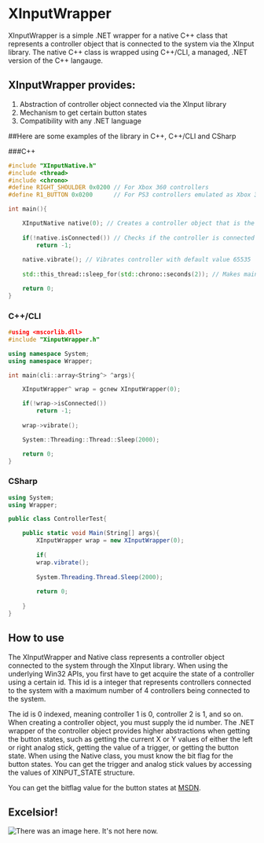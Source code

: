 # XInputWrapper

XInputWrapper is a simple .NET wrapper for a native C++ class that represents a controller object that is connected to the system via the XInput library. The native C++ class is wrapped using C++/CLI, a managed, .NET version of the C++ langauge.

## XInputWrapper provides:

1. Abstraction of controller object connected via the XInput library
2. Mechanism to get certain button states
3. Compatibility with any .NET language

##Here are some examples of the library in C++, C++/CLI and CSharp

###C++

```cpp
#include "XInputNative.h"
#include <thread>
#include <chrono>
#define RIGHT_SHOULDER 0x0200 // For Xbox 360 controllers
#define R1_BUTTON 0x0200      // For PS3 controllers emulated as Xbox 360 controllers

int main(){

    XInputNative native(0); // Creates a controller object that is the first controller connected to the system
    
    if(!native.isConnected()) // Checks if the controller is connected
        return -1;
        
    native.vibrate(); // Vibrates controller with default value 65535 
    
    std::this_thread::sleep_for(std::chrono::seconds(2)); // Makes main thread sleep for 2 seconds

    return 0;
}
```

### C++/CLI
```cpp
#using <mscorlib.dll>
#include "XinputWrapper.h"

using namespace System;
using namespace Wrapper;

int main(cli::array<String^> ^args){

    XInputWrapper^ wrap = gcnew XInputWrapper(0);

    if(!wrap->isConnected())
        return -1;
        
    wrap->vibrate();

    System::Threading::Thread::Sleep(2000);

    return 0;
}
```

### CSharp
```csharp
using System;
using Wrapper;

public class ControllerTest{

    public static void Main(String[] args){
        XInputWrapper wrap = new XInputWrapper(0);
        
        if(
        wrap.vibrate();
        
        System.Threading.Thread.Sleep(2000);
        
        return 0;
    
    }
}
```
        
## How to use

The XInputWrapper and Native class represents a controller object connected to the system through the XInput library. When using the underlying Win32 APIs, you first have to get acquire the state of a controller using a certain id. This id is a integer that represents controllers connected to the system with a maximum number of 4 controllers being connected to the system.

The id is 0 indexed, meaning controller 1 is 0, controller 2 is 1, and so on. When creating a controller object, you must supply the id number. The .NET wrapper of the controller object provides higher abstractions when getting the button states, such as getting the current X or Y values of either the left or right analog stick, getting the value of a trigger, or getting the button state. When using the Native class, you must know the bit flag for the button states. You can get the trigger and analog stick values by accessing the values of XINPUT_STATE structure.

You can get the bitflag value for the button states at [MSDN](http://goo.gl/A0V3Fs).

## Excelsior!

![There was an image here. It's not here now.](http://goo.gl/74J7Qc)
